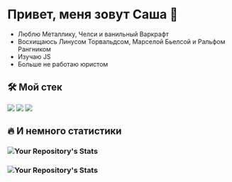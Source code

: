 # Привет, меня зовут Саша 👋

* Люблю Металлику, Челси и ванильный Варкрафт
* Восхищаюсь Линусом Торвальдсом, Марселой Бьелсой и Ральфом Рангником
* Изучаю JS
* Больше не работаю юристом

## 🛠 Мой стек

<img src="https://img.icons8.com/color/48/000000/html-5--v1.png"/> <img src="https://img.icons8.com/color/48/000000/css3.png"/> <img src="https://img.icons8.com/color/50/000000/html-5--v2.png"/>

## 🔥 И немного статистики
 ### ![Your Repository's Stats](https://github-readme-stats.vercel.app/api/top-langs/?username=SashaLisitsyn&theme=blue-green)
 ### ![Your Repository's Stats](https://github-readme-stats.vercel.app/api?username=SashaLisitsyn&show_icons=true)
